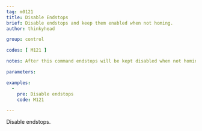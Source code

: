 ```yaml
---
tag: m0121
title: Disable Endstops
brief: Disable endstops and keep them enabled when not homing.
author: thinkyhead

group: control

codes: [ M121 ]

notes: After this command endstops will be kept disabled when not homing. This may have side-effects if using `SD_ABORT_ON_ENDSTOP_HIT`.

parameters:

examples:
  -
    pre: Disable endstops
    code: M121

---
```


Disable endstops.
